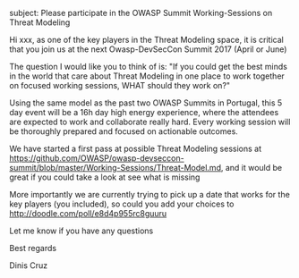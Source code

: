 subject: Please participate in the OWASP Summit Working-Sessions on Threat Modeling

Hi xxx, as one of the key players in the Threat Modeling space, it is critical that you join us at the next Owasp-DevSecCon Summit 2017 (April or June)

The question I would like you to think of is: "If you could get the best minds in the world that care about Threat Modeling in one place to work together on focused working sessions, WHAT should they work on?"

Using the same model as the past two OWASP Summits in Portugal, this 5 day event will be a 16h day high energy experience, where the attendees are expected to work and collaborate really hard. Every working session will be thoroughly prepared and focused on actionable outcomes.

We have started a first pass at possible Threat Modeling sessions at https://github.com/OWASP/owasp-devseccon-summit/blob/master/Working-Sessions/Threat-Model.md, and it would be great if you could take a look at see what is missing

More importantly we are currently trying to pick up a date that works for the key players (you included), so could you add your choices to http://doodle.com/poll/e8d4p955rc8guuru

Let me know if you have any questions

Best regards

Dinis Cruz
